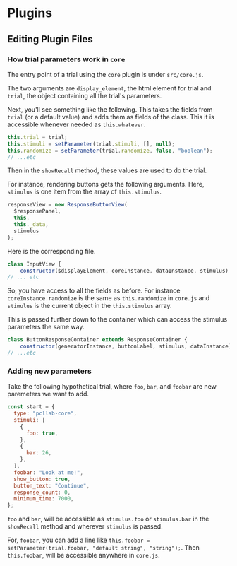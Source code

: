 # Plugins

<!-- ## Calling Plugins

## Parameters

## Pushing Plugins to Timeline -->

## Editing Plugin Files

### How trial parameters work in `core`

The entry point of a trial using the `core` plugin is under `src/core.js`.

The two arguments are `display_element`, the html element for trial and `trial`, the object containing all the trial's parameters.

Next, you'll see something like the following. This takes the fields from `trial` (or a default value) and adds them as fields of the class. This it is accessible whenever needed as `this.whatever`.

```js title="src/core.js"
this.trial = trial;
this.stimuli = setParameter(trial.stimuli, [], null);
this.randomize = setParameter(trial.randomize, false, "boolean");
// ...etc
```

Then in the `showRecall` method, these values are used to do the trial.

For instance, rendering buttons gets the following arguments. Here, `stimulus` is one item from the array of `this.stimulus`.

```js title="src/core.js"
responseView = new ResponseButtonView(
  $responsePanel,
  this,
  this._data,
  stimulus
);
```

Here is the corresponding file.

```js title="src/views/response/inputView.js"
class InputView {
    constructor($displayElement, coreInstance, dataInstance, stimulus) {
// ... etc
```

So, you have access to all the fields as before. For instance `coreInstance.randomize` is the same as `this.randomize` in `core.js` and `stimulus` is the current object in the `this.stimulus` array.

This is passed further down to the container which can access the stimulus parameters the same way.

```js title="src/views/response/containers/button.js"
class ButtonResponseContainer extends ResponseContainer {
    constructor(generatorInstance, buttonLabel, stimulus, dataInstance) {
// ...etc
```

### Adding new parameters

Take the following hypothetical trial, where `foo`, `bar`, and `foobar` are new paremeters we want to add.

```js
const start = {
  type: "pcllab-core",
  stimuli: [
    {
      foo: true,
    },
    {
      bar: 26,
    },
  ],
  foobar: "Look at me!",
  show_button: true,
  button_text: "Continue",
  response_count: 0,
  minimum_time: 7000,
};
```

`foo` and `bar`, will be accessible as `stimulus.foo` or `stimulus.bar` in the `showRecall` method and wherever `stimulus` is passed.

For, `foobar`, you can add a line like `this.foobar = setParameter(trial.foobar, "default string", "string");`. Then `this.foobar`, will be accessible anywhere in `core.js`.

